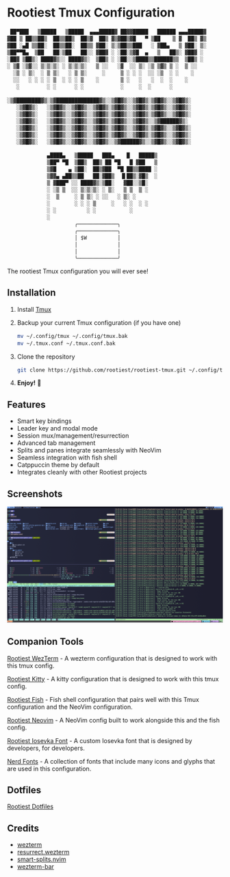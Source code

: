 # Rootiest Tmux Configuration

```none
 ██▀███   ▒█████   ▒█████  ▄▄▄█████▓ ██▓▓█████   ██████ ▄▄▄█████▓
▓██ ▒ ██▒▒██▒  ██▒▒██▒  ██▒▓  ██▒ ▓▒▓██▒▓█   ▀ ▒██    ▒ ▓  ██▒ ▓▒
▓██ ░▄█ ▒▒██░  ██▒▒██░  ██▒▒ ▓██░ ▒░▒██▒▒███   ░ ▓██▄   ▒ ▓██░ ▒░
▒██▀▀█▄  ▒██   ██░▒██   ██░░ ▓██▓ ░ ░██░▒▓█  ▄   ▒   ██▒░ ▓██▓ ░
░██▓ ▒██▒░ ████▓▒░░ ████▓▒░  ▒██▒ ░ ░██░░▒████▒▒██████▒▒  ▒██▒ ░
░ ▒▓ ░▒▓░░ ▒░▒░▒░ ░ ▒░▒░▒░   ▒ ░░   ░▓  ░░ ▒░ ░▒ ▒▓▒ ▒ ░  ▒ ░░
  ░▒ ░ ▒░  ░ ▒ ▒░   ░ ▒ ▒░     ░     ▒ ░ ░ ░  ░░ ░▒  ░ ░    ░
  ░░   ░ ░ ░ ░ ▒  ░ ░ ░ ▒    ░       ▒ ░   ░   ░  ░  ░    ░
   ░         ░ ░      ░ ░            ░     ░  ░      ░

░▒▓████████▓▒░▒▓██████████████▓▒░░▒▓█▓▒░░▒▓█▓▒░▒▓█▓▒░░▒▓█▓▒░
   ░▒▓█▓▒░   ░▒▓█▓▒░░▒▓█▓▒░░▒▓█▓▒░▒▓█▓▒░░▒▓█▓▒░▒▓█▓▒░░▒▓█▓▒░
   ░▒▓█▓▒░   ░▒▓█▓▒░░▒▓█▓▒░░▒▓█▓▒░▒▓█▓▒░░▒▓█▓▒░▒▓█▓▒░░▒▓█▓▒░
   ░▒▓█▓▒░   ░▒▓█▓▒░░▒▓█▓▒░░▒▓█▓▒░▒▓█▓▒░░▒▓█▓▒░░▒▓██████▓▒░
   ░▒▓█▓▒░   ░▒▓█▓▒░░▒▓█▓▒░░▒▓█▓▒░▒▓█▓▒░░▒▓█▓▒░▒▓█▓▒░░▒▓█▓▒░
   ░▒▓█▓▒░   ░▒▓█▓▒░░▒▓█▓▒░░▒▓█▓▒░▒▓█▓▒░░▒▓█▓▒░▒▓█▓▒░░▒▓█▓▒░
   ░▒▓█▓▒░   ░▒▓█▓▒░░▒▓█▓▒░░▒▓█▓▒░░▒▓██████▓▒░░▒▓█▓▒░░▒▓█▓▒░

             ▄████▄   ▒█████   ███▄    █   █████▒
             ▒██▀ ▀█  ▒██▒  ██▒ ██ ▀█   █ ▓██   ▒
             ▒▓█    ▄ ▒██░  ██▒▓██  ▀█ ██▒▒████ ░
             ▒▓▓▄ ▄██▒▒██   ██░▓██▒  ▐▌██▒░▓█▒  ░
             ▒ ▓███▀ ░░ ████▓▒░▒██░   ▓██░░▒█░
             ░ ░▒ ▒  ░░ ▒░▒░▒░ ░ ▒░   ▒ ▒  ▒ ░
             ░  ▒     ░ ▒ ▒░ ░ ░░   ░ ▒░ ░
             ░        ░ ░ ░ ▒     ░   ░ ░  ░ ░
             ░ ░          ░ ░           ░
             ░
                      ╭─────────────╮
                      ╭─────────────╮
                      │ $W          │
                      │             │
                      │             │
                      ╰─────────────╯
```

The rootiest Tmux configuration you will ever see!

## Installation

1. Install [Tmux](https://github.com/tmux/tmux)

2. Backup your current Tmux configuration (if you have one)

   ```bash
   mv ~/.config/tmux ~/.config/tmux.bak
   mv ~/.tmux.conf ~/.tmux.conf.bak
   ```

3. Clone the repository

   ```bash
   git clone https://github.com/rootiest/rootiest-tmux.git ~/.config/tmux
   ```

4. **Enjoy!** 🎉

## Features

- Smart key bindings
- Leader key and modal mode
- Session mux/management/resurrection
- Advanced tab management
- Splits and panes integrate seamlessly with NeoVim
- Seamless integration with fish shell
- Catppuccin theme by default
- Integrates cleanly with other Rootiest projects

## Screenshots

![Rootiest Tmux](.screenshots/tmux.png)

## Companion Tools

[Rootiest WezTerm](https://github.com/rootiest/rootiest-wezterm) -
A wezterm configuration that is designed to work with this tmux config.

[Rootiest Kitty](https://github.com/rootiest/rootiest-kitty) -
A kitty configuration that is designed to work with this tmux config.

[Rootiest Fish](https://github.com/rootiest/rootiest-fish) -
Fish shell configuration that pairs well with this Tmux configuration
and the NeoVim configuration.

[Rootiest Neovim](https://github.com/rootiest/rootiest-nvim) -
A NeoVim config built to work alongside this and the fish config.

[Rootiest Iosevka Font](https://github.com/rootiest/rootiest-iosevka) -
A custom Iosevka font that is designed by developers, for developers.

[Nerd Fonts](https://github.com/ryanoasis/nerd-fonts/) -
A collection of fonts that include many icons and glyphs that are used in this configuration.

## Dotfiles

[Rootiest Dotfiles](https://github.com/rootiest/dotfiles)

## Credits

- [wezterm](https://github.com/wez/wezterm)
- [resurrect.wezterm](https://github.com/MLFlexer/resurrect.wezterm)
- [smart-splits.nvim](https://github.com/mrjones2014/smart-splits.nvim)
- [wezterm-bar](https://github.com/nekowinston/wezterm-bar)
